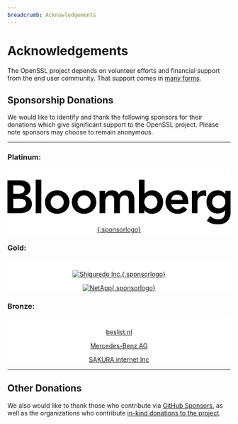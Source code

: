 ```yaml
---
breadcrumb: Acknowledgements
---
```

# Acknowledgements

The OpenSSL project depends on volunteer efforts and financial support
from the end user community. That support comes in [many
forms](donations.html).

## Sponsorship Donations

We would like to identify and thank the following sponsors for their
donations which give significant support to the OpenSSL project. Please
note sponsors may choose to remain anonymous.

------------------------------------------------------------------------

<style type="text/css">
  .sponsorlogo {
  height: 100px !important;
  width: 210px !important;
  object-fit: contain !important;
  object-position: 50% 50% !important;
  padding-left: 15px !important;
  padding-top: 0px !important;
  padding-bottom: 0px !important;
  padding-right: 15px !important;
  }
  .sponsorsection {
  background-color: #ffffff !important;
  padding-top: 10px !important;
  text-align: center !important;
  }
</style>

### Platinum:

<div class="sponsorsection">

[![Bloomberg](/img/Bloomberg-LP-(Black).png){.sponsorlogo}](https://www.bloomberg.com/company/)

</div>

### Gold:

<div class="sponsorsection">

[![Shiguredo Inc.](/img/shiguredo-logo-med.png){.sponsorlogo}](https://shiguredo.jp/)

[![NetApp](/img/netapp-logo-med.jpg){.sponsorlogo}](https://www.netapp.com/)

</div>

### Bronze:

<div class="sponsorsection">

[beslist.nl](https://beslist.nl/)

[Mercedes-Benz AG](https://opensource.mercedes-benz.com/)

[SAKURA internet Inc](https://www.sakura.ad.jp/en/corporate/)

</div>

------------------------------------------------------------------------

## Other Donations

We also would like to thank those who contribute via [GitHub
Sponsors](https://github.com/sponsors/openssl), as well as the
organizations who contribute [in-kind donations to the
project](/community/thanks.html).
